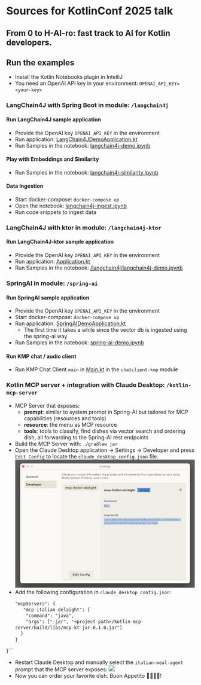 # Sources for KotlinConf 2025 talk 
## From 0 to H-AI-ro: fast track to AI for Kotlin developers.

## Run the examples
- Install the Kotlin Notebooks plugin in IntelliJ
- You need an OpenAI API key in your environment: ```OPENAI_API_KEY=<your-key>```

### LangChain4J with Spring Boot in module: `/langchain4j`

#### Run LangChain4J sample application
- Provide the OpenAI key `OPENAI_API_KEY` in the environment
- Run application: [LangChain4JDemoApplication.kt](langchain4j/src/main/kotlin/dev/example/LangChain4JDemoApplication.kt)
- Run Samples in the notebook: [langchain4j-demo.ipynb](langchain4j/langchain4j-demo.ipynb)


#### Play with Embeddings and Similarity
- Run Samples in the notebook: [langchain4j-similarity.ipynb](langchain4j/langchain4j-similarity.ipynb)


#### Data Ingestion
- Start docker-compose: `docker-compose up`
- Open the notebook: [langchain4j-ingest.ipynb](langchain4j/langchain4j-ingest.ipynb)
- Run code snippets to ingest data


### LangChain4J with ktor in module: `/langchain4j-ktor`

#### Run LangChain4J-ktor sample application
- Provide the OpenAI key `OPENAI_API_KEY` in the environment
- Run application: [Application.kt](langchain4j/src/main/kotlin/dev/example/LangChain4JDemoApplication.kt)
- Run Samples in the notebook: [/langchain4j/langchain4j-demo.ipynb](langchain4j/langchain4j-demo.ipynb)


### SpringAI in module: `/spring-ai`

#### Run SpringAI sample application
- Provide the OpenAI key `OPENAI_API_KEY` in the environment
- Start docker-compose: `docker-compose up`
- Run application: [SpringAIDemoApplication.kt](spring-ai/src/main/kotlin/dev/example/SpringAIDemoApplication.kt)
  - The first time it takes a while since the vector db is ingested using the spring-ai way
- Run Samples in the notebook: [spring-ai-demo.ipynb](spring-ai/spring-ai-demo.ipynb)


#### Run KMP chat / audio client
- Run KMP Chat Client `main` in  [Main.kt](spring-ai/src/test/kotlin/dev/example/ChatClient.kt) in the `chatclient-kmp` module

### Kotlin MCP server + integration with Claude Desktop: `/kotlin-mcp-server`
- MCP Server that exposes:
  - **prompt**: similar to system prompt in Spring-AI but tailored for MCP capabilities (resources and tools)
  - **resource**: the menu as MCP resource
  - **tools**: tools to classify, find dishes via vector search and ordering dish, all forwarding to the Spring-AI rest endpoints
- Build the MCP Server with: `./gradlew jar`
- Open the Claude Desktop application -> Settings -> Developer and press `Edit Config` to locate the `claude_desktop_config.json` file.
  <img src="claude-mcp-config.png">
- Add the following configuration in `claude_desktop_config.json`:
  ```{
  "mcpServers": {
     "mcp-italian-delaight": {
      "command": "java",
      "args": ["-jar", "<project-path>/kotlin-mcp-server/build/libs/mcp-kt-jar-0.1.0.jar"]
    }
  }
}```
- Restart Claude Desktop and manually select the `italian-meal-agent` prompt that the MCP server exposes: 
  <img src="claude-prompt-selection.png">
- Now you can order your favorite dish. Buon Appetito 🍕🇮🇹🍝! 